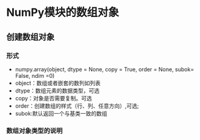 # NumPy模块的数组对象

## 创建数组对象
### 形式
* numpy.array(object, dtype = None, copy = True, order = None, subok= False, ndim =0)
* object：数组或者嵌套的数列如列表
* dtype：数组元素的数据类型，可选
* copy：对象是否需要复制。可选
* order：创建数组的样式（行、列、任意方向）,可选;
* subok:默认返回一个与基类一致的数组

### 数组对象类型的说明


